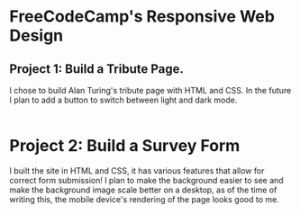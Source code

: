 # FreeCodeCamp's Responsive Web Design<br>
## Project 1: Build a Tribute Page.
I chose to build Alan Turing's tribute page with HTML and CSS. In the future I plan to add a button to switch between light and dark mode.<br><br>
# Project 2: Build a Survey Form<br>
I built the site in HTML and CSS, it has various features that allow for correct form submission! I plan to make the background easier to see and make the background image scale better on a desktop, as of the time of writing this, the mobile device's rendering of the page looks good to me.
